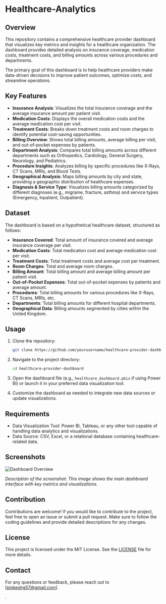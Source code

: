 # Healthcare-Analytics

## Overview

This repository contains a comprehensive healthcare provider dashboard that visualizes key metrics and insights for a healthcare organization. The dashboard provides detailed analysis on insurance coverage, medication costs, treatment costs, and billing amounts across various procedures and departments.

The primary goal of this dashboard is to help healthcare providers make data-driven decisions to improve patient outcomes, optimize costs, and streamline operations.

## Key Features

- **Insurance Analysis**: Visualizes the total insurance coverage and the average insurance amount per patient visit.
- **Medication Costs**: Displays the overall medication costs and the average medication cost per visit.
- **Treatment Costs**: Breaks down treatment costs and room charges to identify potential cost-saving opportunities.
- **Billing Overview**: Shows total billing amounts, average billing per visit, and out-of-pocket expenses by patients.
- **Department Analysis**: Compares total billing amounts across different departments such as Orthopedics, Cardiology, General Surgery, Neurology, and Pediatrics.
- **Procedure Insights**: Analyzes billing by specific procedures like X-Rays, CT Scans, MRIs, and Blood Tests.
- **Geographical Analysis**: Maps billing amounts by city and state, providing a geographic distribution of healthcare expenses.
- **Diagnosis & Service Type**: Visualizes billing amounts categorized by different diagnoses (e.g., migraine, fracture, asthma) and service types (Emergency, Inpatient, Outpatient).

## Dataset

The dashboard is based on a hypothetical healthcare dataset, structured as follows:

- **Insurance Covered**: Total amount of insurance covered and average insurance coverage per visit.
- **Medication Costs**: Total medication cost and average medication cost per visit.
- **Treatment Costs**: Total treatment costs and average cost per treatment.
- **Room Charges**: Total and average room charges.
- **Billing Amount**: Total billing amount and average billing amount per patient visit.
- **Out-of-Pocket Expenses**: Total out-of-pocket expenses by patients and average amount.
- **Procedures**: Total billing amounts for various procedures like X-Rays, CT Scans, MRIs, etc.
- **Departments**: Total billing amounts for different hospital departments.
- **Geographical Data**: Billing amounts segmented by cities within the United Kingdom.

## Usage

1. Clone the repository:
   ```bash
   git clone https://github.com/yourusername/healthcare-provider-dashboard.git
   ```
2. Navigate to the project directory:
   ```bash
   cd healthcare-provider-dashboard
   ```
3. Open the dashboard file (e.g., `healthcare_dashboard.pbix` if using Power BI) or launch it in your preferred data visualization tool.

4. Customize the dashboard as needed to integrate new data sources or update visualizations.

## Requirements

- Data Visualization Tool: Power BI, Tableau, or any other tool capable of handling data analytics and visualizations.
- Data Source: CSV, Excel, or a relational database containing healthcare-related data.

## Screenshots

![Dashboard Overview]([./path-to-screenshot.png](https://github.com/PINKESH57/Healthcare_Dashboard_Reports/blob/main/Screenshot%202024-10-04%20161816.png))

_Description of the screenshot: This image shows the main dashboard interface with key metrics and visualizations._

## Contribution

Contributions are welcome! If you would like to contribute to the project, feel free to open an issue or submit a pull request. Make sure to follow the coding guidelines and provide detailed descriptions for any changes.

## License

This project is licensed under the MIT License. See the [LICENSE](LICENSE) file for more details.

## Contact

For any questions or feedback, please reach out to [pinkeshg57@gmail.com].

.
